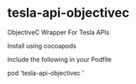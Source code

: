 tesla-api-objectivec
====================

ObjectiveC Wrapper For Tesla APIs

Install using cocoapods

Include the following in your Podfile

pod 'tesla-api-objectivec '


